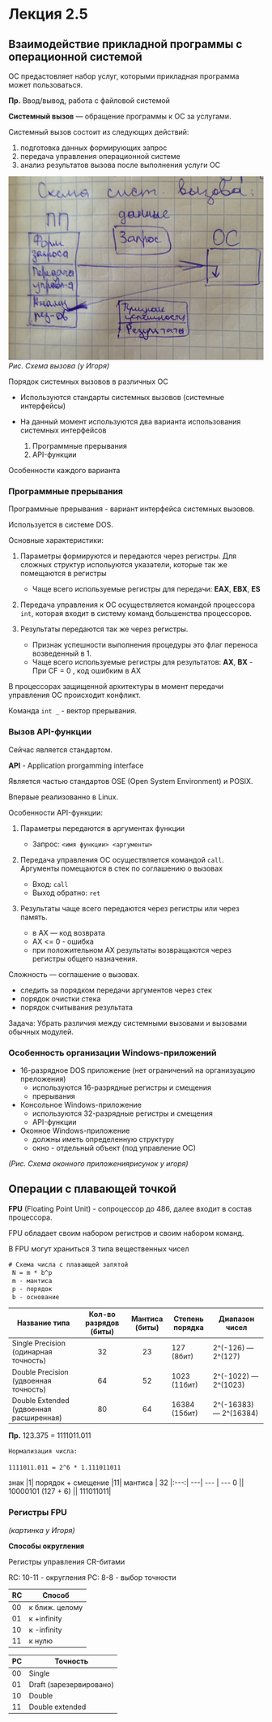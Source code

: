 # Лекция 2.5

## Взаимодействие прикладной программы с операционной системой

ОС предастовляет набор услуг, которыми прикладная программа может пользоваться.

**Пр.** Ввод/вывод, работа с файловой системой

**Системный вызов** — обращение программы к ОС за услугами.

Системный вызов состоит из следующих действий:

1. подготовка данных формирующих запрос
2. передача управления операционной системе
3. анализ результатов вызова после выполнения услуги ОС


![image](images/l2-5-1.jpg)
*Рис. Схема вызова (у Игоря)*

Порядок системных вызовов в различных ОС

- Используются стандарты системных вызовов (системные интерфейсы)
- На данный момент используются два варианта использования системных интерфейсов

	1. Программные прерывания  
	2. API-функции


Особенности каждого варианта

### Программные прерывания

Программные прерывания - вариант интерфейса системных вызовов.

Используется в системе DOS.

Основные характеристики:

1. Параметры формируются и передаются через регистры. Для сложных структур испольуются указатели, которые так же помещаются в регистры
	- Чаще всего используемые регистры для передачи: **EAX**, **EBX**, **ES**
2. Передача управления к ОС осуществляется командой процессора `int`, которая входит в  систему команд большенства процессоров.
3. Результаты передаются так же через регистры. 

	- Признак успешности выполнения процедуры это флаг переноса возведенный в 1.
	- Чаще всего используемые регистры для результатов: **AX**, **BX**	- При CF = 0 , код ошибким в AX
	
В процессорах защищенной архитектуры в момент передачи управления ОС происходит конфликт.

Команда `int _` - вектор прерывания.

### Вызов API-функции

Сейчас является стандартом.

**API** - Application prorgamming interface

Является частью стандартов OSE (Open System Environment) и POSIX.

Впервые реализованно в Linux.

Особенности API-функции:

1. Параметры передаются в аргументах функции 
	- Запрос: `<имя функции> <аргументы>`
	
2. Передача управления ОС осуществляется командой `call`. Аргументы помещаются в стек по соглашению о вызовах
	- Вход: `call`
	- Выход обратно: `ret`
3. Результаты чаще всего передаются через регистры или через память.
	- в AX — код возврата
	- AX <= 0 - ошибка
	- при положительном AX результаты возвращаются через регистры общего назначения.
	
	
Сложность — соглашение о вызовах.

- следить за порядком передачи аргументов через стек
- порядок очистки стека
- порядок считывания результата

Задача: Убрать различия между системными вызовами и вызовами обычных модулей.


### Особенность организации Windows-приложений

- 16-разрядное DOS приложение (нет ограничений на организуацию преложения)
 	- используются 16-разрядные регистры и смещения
 	- прерывания
- Консольное Windows-приложение 
 	- используются 32-разрядные регистры и смещения
 	- API-функции
- Оконное Windows-приложение
	- должны иметь определенную структуру
	- окно - отдельный объект (под управление ОС)



*(Рис. Схема оконного приложениярисунок у игоря)*

## Операции с плавающей точкой

**FPU** (Floating Point Unit) - сопроцессор до 486, далее входит в состав процессора.

FPU обладает своим набором регистров и своим набором команд.

В FPU могут храниться 3 типа вещественных чисел

```
# Схема числа с плавающей запятой
 N = m * b^p 
 m - мантиса
 p - порядок
 b - основание
```

Название типа | Кол-во разрядов (биты) | Мантиса (биты) | Степень порядка | Диапазон чисел
--- | :---: | :---: | --- | ---
Single Precision (одинарная точность) | 32 | 23 | 127 (8бит)| 2^(-126) — 2^(127)
Double Precision (удвоенная точность) | 64 | 52 | 1023 (11бит)| 2^(-1022) — 2^(1023)
Double Extended (удвоенная расширенная) | 80 | 64 | 16384 (15бит)| 2^(-16383) — 2^(16384)

**Пр.** 123.375 = 1111011.011

```
Нормализация числа:

1111011.011 = 2^6 * 1.111011011
```
	
знак |1| порядок + смещение |11| мантиса | 32
|:---:| ---| --- | ---
0 || 10000101 (127 + 6) || 111011011|

### Регистры FPU

*(картинка у Игоря)*


**Способы округления**


Регистры управления CR-битами

RC: 10-11 - округления
PC: 8-8 - выбор точности

RC | Способ
--- | ---
00 | к ближ. целому
01 | к  +infinity
10 | к  -infinity
11 | к нулю

PC | Точность
--- | ---
00 | Single
01 | Draft (зарезервировано)
10 | Double
11 | Double extended